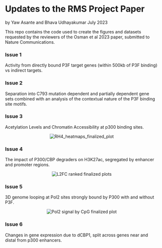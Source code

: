 # Updates to the RMS Project Paper
by Yaw Asante and Bhava Udhayakumar
July 2023

This repo contains the code used to create the figures and datasets requested by the reviewers of the Osman et al 2023 paper, submitted to Nature Communications.

### Issue 1
Activity from directly bound P3F target genes (within 500kb of P3F binding) vs indirect targets. 

### Issue 2
Separation into C793 mutation dependent and partially dependent gene sets combined with an analysis of the contextual nature of the P3F binding site motifs.


### Issue 3
Acetylation Levels and Chromatin Accessibility at p300 binding sites.
<p align="center"><img align="center" alt="RH4_heatmaps_finalized_plot" src="https://github.com/GryderLab/rms_additional_code/assets/135348829/900e6ea0-fe5f-40bb-9a1f-f633b4e63085">
</p>

### Issue 4
The impact of P300/CBP degraders on H3K27ac, segregated by enhancer and promoter regions. 
<p align="center"><img align="center" alt="L2FC ranked finalized plots" src="https://github.com/GryderLab/rms_additional_code/assets/135348829/a2ccb727-ff59-4bf7-8921-8f615f45bf15">
</p>

### Issue 5
3D genome looping at Pol2 sites strongly bound by P300 with and without P3F.
<p align="center"><img alt="Pol2 signal by CpG finalized plot" src="https://github.com/GryderLab/rms_additional_code/assets/135348829/d7991460-b3d2-40db-9081-63d7a63482fa">
</p>

### Issue 6
Changes in gene expression due to dCBP1, split across genes near and distal from p300 enhancers.
<p align="center"></p>
